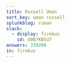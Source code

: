 ```yaml
---
title: Russell Uman
sort_key: uman russell
splunkblog: ruman
slack: 
  - display: firebus
    id: U0B7KB5U7
answers: 339298
in: firebus
---
```

